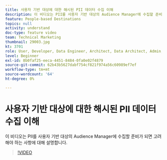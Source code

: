 ```yaml
---
title: 사용자 기반 대상에 대한 해시된 PII 데이터 수집 이해
description: 이 비디오는 PII를 사용자 기반 대상의 Audience Manager에 수집할 준비가 되면 고려해야 하는 사항에 대해 설명합니다.
feature: People-based Destinations
topics: null
activity: understand
doc-type: feature video
team: Technical Marketing
thumbnail: 29003.jpg
kt: 3701
role: User, Developer, Data Engineer, Architect, Data Architect, Admin, Leader
level: Beginner
exl-id: 8b0faf25-eeca-4451-8484-0fa0e02f4879
source-git-commit: 62b43b5627dabf754cf821f974a56c60989ef7ef
workflow-type: tm+mt
source-wordcount: '64'
ht-degree: 0%

---
```


# 사용자 기반 대상에 대한 해시된 PII 데이터 수집 이해

이 비디오는 PII를 사용자 기반 대상의 Audience Manager에 수집할 준비가 되면 고려해야 하는 사항에 대해 설명합니다.

>[!VIDEO](https://video.tv.adobe.com/v/29003/?quality=12)
